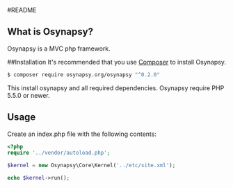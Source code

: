 #README

## What is Osynapsy?
Osynapsy is a MVC php framework. 

##Installation
It's recommended that you use [Composer](https://getcomposer.org/) to install Osynapsy.

```bash
$ composer require osynapsy.org/osynapsy "^0.2.0"
```

This install osynapsy and all required dependencies. Osynapsy require PHP 5.5.0 or newer.

## Usage

Create an index.php file with the following contents:

```php
<?php
require '../vendor/autoload.php';

$kernel = new Osynapsy\Core\Kernel('../etc/site.xml');

echo $kernel->run();
```

